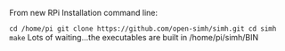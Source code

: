 From new RPi Installation command line:

`
cd /home/pi
git clone https://github.com/open-simh/simh.git
cd simh
make
`
Lots of waiting...the executables are built in /home/pi/simh/BIN
